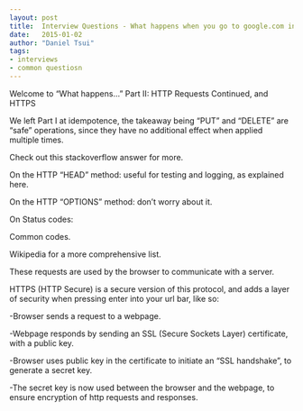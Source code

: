 ```yaml
---
layout: post
title:  Interview Questions - What happens when you go to google.com in your browser? (Part II)
date:   2015-01-02
author: "Daniel Tsui"
tags:
- interviews
- common questiosn
---
```


Welcome to “What happens…” Part II: HTTP Requests Continued, and HTTPS

We left Part I at idempotence,  the takeaway being “PUT” and “DELETE” are “safe” operations, since they have no additional effect when applied multiple times.

Check out this stackoverflow answer for more.

On the HTTP “HEAD” method: useful for testing and logging, as explained here.

On the HTTP “OPTIONS” method: don’t worry about it.

On Status codes:

Common codes.

Wikipedia for a more comprehensive list.

These requests are used by the browser to communicate with a server.

HTTPS (HTTP Secure) is a secure version of this protocol, and adds a layer of security when pressing enter into your url bar, like so:

-Browser sends a request to a webpage.

-Webpage responds by sending an SSL (Secure Sockets Layer) certificate, with a public key.

-Browser uses public key in the certificate to initiate an “SSL handshake”, to generate a secret key.

-The secret key is now used between the browser and the webpage, to ensure encryption of http requests and responses.